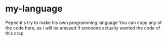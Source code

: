 # my-language
Pepechi's try to make his own programming language
You can copy any of the code here, as i will be amazed if someone actually wanted the code of this crap.
